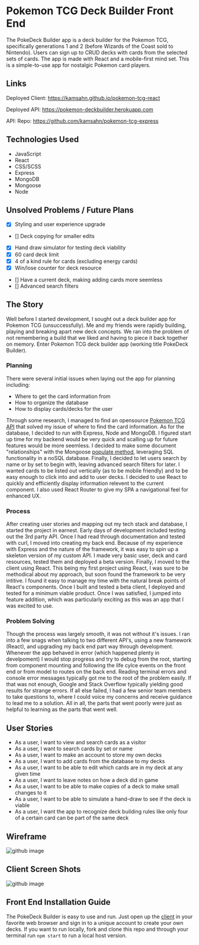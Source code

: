 # Pokemon TCG Deck Builder Front End

The PokeDeck Builder app is a deck builder for the Pokemon TCG, specifically generations 1 and 2 (before Wizards of the Coast sold to Nintendo). Users can sign up to CRUD decks with cards from the selected sets of cards. The app is made with React and a mobile-first mind set. This is a simple-to-use app for nostalgic Pokemon card players.

## Links

Deployed Client: https://kamsahn.github.io/pokemon-tcg-react

Deployed API: https://pokemon-deckbuilder.herokuapp.com

API: Repo: https://github.com/kamsahn/pokemon-tcg-express

## Technologies Used

- JavaScript
- React
- CSS/SCSS
- Express
- MongoDB
- Mongoose
- Node

## Unsolved Problems / Future Plans

- [x] Styling and user experience upgrade
- [] Deck copying for smaller edits
- [x] Hand draw simulator for testing deck viability
- [x] 60 card deck limit
- [x] 4 of a kind rule for cards (excluding energy cards)
- [x] Win/lose counter for deck resource
- [] Have a current deck, making adding cards more seemless
- [] Advanced search filters

## The Story

Well before I started development, I sought out a deck builder app for Pokemon TCG (unsuccessfully). Me and my friends were rapidly building, playing and breaking apart new deck concepts. We ran into the problem of not remembering a build that we liked and having to piece it back together on memory. Enter Pokemon TCG deck builder app (working title PokeDeck Builder).

### Planning

There were several initial issues when laying out the app for planning including:

- Where to get the card information from
- How to organize the database
- How to display cards/decks for the user

Through some research, I managed to find an opensource [Pokemon TCG API](https://pokemontcg.io/) that solved my issue of where to find the card information. As for the database, I decided to run with Express, Node and MongoDB. I figured start up time for my backend would be very quick and scalling up for future features would be more seemless. I decided to make some document "relationships" with the Mongoose [populate method](https://mongoosejs.com/docs/populate.html), leveraging SQL functionality in a noSQL database. Finally, I decided to let users search by name or by set to begin with, leaving advanced search filters for later. I wanted cards to be listed out vertically (as to be mobile friendly) and to be easy enough to click into and add to user decks. I decided to use React to quickly and efficiently display information relevent to the current component. I also used React Router to give my SPA a navigational feel for enhanced UX.

### Process

After creating user stories and mapping out my tech stack and database, I started the project in earnest. Early days of development included testing out the 3rd party API. Once I had read through documentation and tested with curl, I moved into creating my back end. Because of my experience with Express and the nature of the framework, it was easy to spin up a skeleton version of my custom API. I made very basic user, deck and card resources, tested them and deployed a beta version. Finally, I moved to the client using React. This being my first project using React, I was sure to be methodical about my approach, but soon found the framework to be very intitive. I found it easy to manage my time with the natural break points of React's components. Once I built and tested a beta client, I deployed and tested for a minimum viable product. Once I was satisfied, I jumped into feature addition, which was particularly exciting as this was an app that I was excited to use.

### Problem Solving

Though the process was largely smooth, it was not without it's issues. I ran into a few snags when talking to two different API's, using a new framework (React), and upgrading my back end part way through development. Whenever the app behaved in error (which happened plenty in develpoment) I would stop progress and try to debug from the root, starting from component mounting and following the life cylce events on the front end or from model to routes on the back end. Reading terminal errors and console error messages typically got me to the root of the problem easily. If that was not enough, Google and Stack Overflow typically yielding good results for strange errors. If all else failed, I had a few senior team members to take questions to, where I could voice my concerns and receive guidance to lead me to a solution. All in all, the parts that went poorly were just as helpful to learning as the parts that went well.

## User Stories

- As a user, I want to view and search cards as a visitor
- As a user, I want to search cards by set or name
- As a user, I want to make an account to store my own decks
- As a user, I want to add cards from the database to my decks
- As a user, I want to be able to edit which cards are in my deck at any given time
- As a user, I want to leave notes on how a deck did in game
- As a user, I want to be able to make copies of a deck to make small changes to it
- As a user, I want to be able to simulate a hand-draw to see if the deck is viable
- As a user, I want the app to recognize deck building rules like only four of a certain card can be part of the same deck

## Wireframe

![github image](https://i.imgur.com/XHTbUoS.jpg)

## Client Screen Shots

![github image](https://i.imgur.com/J00Ab2i.png)

## Front End Installation Guide

The PokeDeck Builder is easy to use and run. Just open up the [client](https://kamsahn.github.io/pokemon-tcg-react) in your favorite web browser and sign in to a unique account to create your own decks. If you want to run locally, fork and clone this repo and through your terminal run `npm start` to run a local host version.

